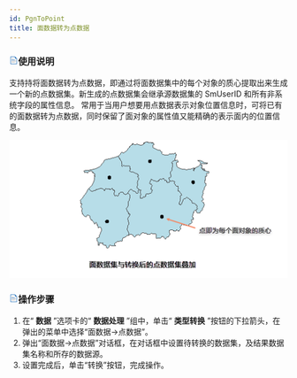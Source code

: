 ```yaml
---
id: PgnToPoint
title: 面数据转为点数据
---
```

### ![](../../img/read.gif)使用说明

支持持将面数据转为点数据，即通过将面数据集中的每个对象的质心提取出来生成一个新的点数据集。新生成的点数据集会继承源数据集的 SmUserID
和所有非系统字段的属性信息。 常用于当用户想要用点数据表示对象位置信息时，可将已有的面数据转为点数据，同时保留了面对象的属性值又能精确的表示面内的位置信息。

![](img/PolygonToPoint.png)  

### ![](../../img/read.gif)操作步骤

  1. 在“ **数据** ”选项卡的“ **数据处理** ”组中，单击“ **类型转换** ”按钮的下拉箭头，在弹出的菜单中选择“面数据->点数据”。
  2. 弹出“面数据->点数据”对话框，在对话框中设置待转换的数据集，及结果数据集名称和所存的数据源。
  3. 设置完成后，单击“转换”按钮，完成操作。


